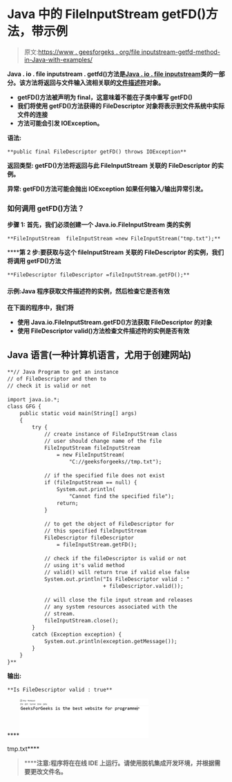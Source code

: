 # Java 中的 FileInputStream getFD()方法，带示例

> 原文:[https://www . geesforgeks . org/file inputstream-getfd-method-in-Java-with-examples/](https://www.geeksforgeeks.org/fileinputstream-getfd-method-in-java-with-examples/)

**Java . io . file inputstream . getfd()**方法是**[**Java . io . file inputstream**](https://www.geeksforgeeks.org/java-io-fileinputstream-class-java/)**类的一部分。该方法将返回与文件输入流相关联的[文件描述符](https://www.geeksforgeeks.org/java-io-filedescriptor-java/)对象。****

*   ****getFD()方法被声明为 final，这意味着不能在子类中重写 getFD()****
*   ****我们将使用 getFD()方法获得的 FileDescriptor 对象将表示到文件系统中实际文件的连接****
*   ****方法可能会引发 IOException。****

******语法:******

```
**public final FileDescriptor getFD() throws IOException**
```

******返回类型:** getFD()方法将返回与此 FileInputStream 关联的 FileDescriptor 的实例。****

******异常:** getFD()方法可能会抛出 **IOException** 如果任何输入/输出异常引发。****

### ****如何调用 getFD()方法？****

******步骤 1:** 首先，我们必须创建一个 Java.io.FileInputStream 类的实例****

```
**FileInputStream  fileInputStream =new FileInputStream("tmp.txt");**
```

******第 2 步:**要获取与这个 fileInputStream 关联的 FileDescriptor 的实例，我们将调用 getFD()方法****

```
**FileDescriptor fileDescriptor =fileInputStream.getFD();**
```

#### ****示例:Java 程序获取文件描述符的实例，然后检查它是否有效****

****在下面的程序中，我们将****

*   ****使用 Java.io.FileInputStream.getFD()方法获取 FileDescriptor 的对象****
*   ****使用 FileDescriptor valid()方法检查文件描述符的实例是否有效****

## ****Java 语言(一种计算机语言，尤用于创建网站)****

```
**// Java Program to get an instance
// of FileDescriptor and then to
// check it is valid or not

import java.io.*;
class GFG {
    public static void main(String[] args)
    {
        try {
            // create instance of FileInputStream class
            // user should change name of the file
            FileInputStream fileInputStream
                = new FileInputStream(
                    "C://geeksforgeeks//tmp.txt");

            // if the specified file does not exist
            if (fileInputStream == null) {
                System.out.println(
                    "Cannot find the specified file");
                return;
            }

            // to get the object of FileDescriptor for
            // this specified fileInputStream
            FileDescriptor fileDescriptor
                = fileInputStream.getFD();

            // check if the fileDescriptor is valid or not
            // using it's valid method
            // valid() will return true if valid else false
            System.out.println("Is FileDescriptor valid : "
                               + fileDescriptor.valid());

            // will close the file input stream and releases
            // any system resources associated with the
            // stream.
            fileInputStream.close();
        }
        catch (Exception exception) {
            System.out.println(exception.getMessage());
        }
    }
}**
```

******输出:******

```
**Is FileDescriptor valid : true**
```

****![](img/3a754515c068b0e1f353ad0a4529d08c.png)

tmp.txt**** 

> ******注意:**程序将在在线 IDE 上运行。请使用脱机集成开发环境，并根据需要更改文件名。****